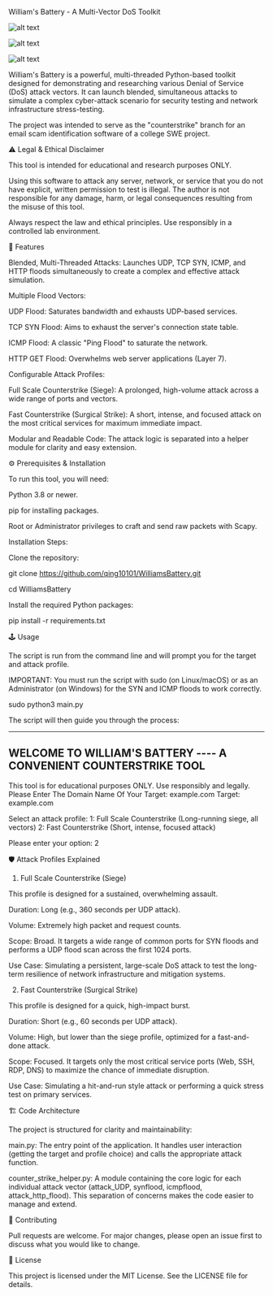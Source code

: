 William's Battery - A Multi-Vector DoS Toolkit

![alt text](https://img.shields.io/badge/python-3.8%2B-blue)


![alt text](https://img.shields.io/badge/License-MIT-yellow.svg)


![alt text](https://img.shields.io/badge/purpose-educational-lightgrey.svg)

William's Battery is a powerful, multi-threaded Python-based toolkit designed for demonstrating and researching various Denial of Service (DoS) attack vectors. It can launch blended, simultaneous attacks to simulate a complex cyber-attack scenario for security testing and network infrastructure stress-testing.

The project was intended to serve as the "counterstrike" branch for an email scam identification software of a college SWE project.

⚠️ Legal & Ethical Disclaimer

This tool is intended for educational and research purposes ONLY.

Using this software to attack any server, network, or service that you do not have explicit, written permission to test is illegal. The author is not responsible for any damage, harm, or legal consequences resulting from the misuse of this tool.

Always respect the law and ethical principles. Use responsibly in a controlled lab environment.

🚀 Features

Blended, Multi-Threaded Attacks: Launches UDP, TCP SYN, ICMP, and HTTP floods simultaneously to create a complex and effective attack simulation.

Multiple Flood Vectors:

UDP Flood: Saturates bandwidth and exhausts UDP-based services.

TCP SYN Flood: Aims to exhaust the server's connection state table.

ICMP Flood: A classic "Ping Flood" to saturate the network.

HTTP GET Flood: Overwhelms web server applications (Layer 7).

Configurable Attack Profiles:

Full Scale Counterstrike (Siege): A prolonged, high-volume attack across a wide range of ports and vectors.

Fast Counterstrike (Surgical Strike): A short, intense, and focused attack on the most critical services for maximum immediate impact.

Modular and Readable Code: The attack logic is separated into a helper module for clarity and easy extension.

⚙️ Prerequisites & Installation

To run this tool, you will need:

Python 3.8 or newer.

pip for installing packages.

Root or Administrator privileges to craft and send raw packets with Scapy.

Installation Steps:

Clone the repository:

git clone https://github.com/qing10101/WilliamsBattery.git

cd WilliamsBattery

Install the required Python packages:

pip install -r requirements.txt

🕹️ Usage

The script is run from the command line and will prompt you for the target and attack profile.

IMPORTANT: You must run the script with sudo (on Linux/macOS) or as an Administrator (on Windows) for the SYN and ICMP floods to work correctly.

sudo python3 main.py

The script will then guide you through the process:

------------------------------------------------------------
WELCOME TO WILLIAM'S BATTERY ---- A CONVENIENT COUNTERSTRIKE TOOL
------------------------------------------------------------
This tool is for educational purposes ONLY. Use responsibly and legally.
Please Enter The Domain Name Of Your Target: example.com
Target: example.com

Select an attack profile:
  1: Full Scale Counterstrike (Long-running siege, all vectors)
  2: Fast Counterstrike (Short, intense, focused attack)

Please enter your option: 2

🛡️ Attack Profiles Explained
1. Full Scale Counterstrike (Siege)

This profile is designed for a sustained, overwhelming assault.

Duration: Long (e.g., 360 seconds per UDP attack).

Volume: Extremely high packet and request counts.

Scope: Broad. It targets a wide range of common ports for SYN floods and performs a UDP flood scan across the first 1024 ports.

Use Case: Simulating a persistent, large-scale DoS attack to test the long-term resilience of network infrastructure and mitigation systems.

2. Fast Counterstrike (Surgical Strike)

This profile is designed for a quick, high-impact burst.

Duration: Short (e.g., 60 seconds per UDP attack).

Volume: High, but lower than the siege profile, optimized for a fast-and-done attack.

Scope: Focused. It targets only the most critical service ports (Web, SSH, RDP, DNS) to maximize the chance of immediate disruption.

Use Case: Simulating a hit-and-run style attack or performing a quick stress test on primary services.

🏗️ Code Architecture

The project is structured for clarity and maintainability:

main.py: The entry point of the application. It handles user interaction (getting the target and profile choice) and calls the appropriate attack function.

counter_strike_helper.py: A module containing the core logic for each individual attack vector (attack_UDP, synflood, icmpflood, attack_http_flood). This separation of concerns makes the code easier to manage and extend.

🤝 Contributing

Pull requests are welcome. For major changes, please open an issue first to discuss what you would like to change.

📄 License

This project is licensed under the MIT License. See the LICENSE file for details.
